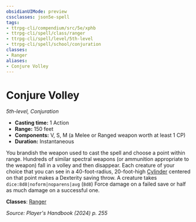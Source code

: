 ```yaml
---
obsidianUIMode: preview
cssclasses: json5e-spell
tags:
- ttrpg-cli/compendium/src/5e/xphb
- ttrpg-cli/spell/class/ranger
- ttrpg-cli/spell/level/5th-level
- ttrpg-cli/spell/school/conjuration
classes:
- Ranger
aliases:
- Conjure Volley
---
```

# Conjure Volley
*5th-level, Conjuration*  


- **Casting time:** 1 Action
- **Range:** 150 feet
- **Components:** V, S, M (a Melee or Ranged weapon worth at least 1 CP)
- **Duration:** Instantaneous

You brandish the weapon used to cast the spell and choose a point within range. Hundreds of similar spectral weapons (or ammunition appropriate to the weapon) fall in a volley and then disappear. Each creature of your choice that you can see in a 40-foot-radius, 20-foot-high [Cylinder](/3-Mechanics/CLI/variant-rules/cylinder-area-of-effect-xphb.md) centered on that point makes a Dexterity saving throw. A creature takes `dice:8d8|noform|noparens|avg` (`8d8`) Force damage on a failed save or half as much damage on a successful one.

**Classes**: [Ranger](/3-Mechanics/CLI/lists/list-spells-classes-ranger.md)

*Source: Player's Handbook (2024) p. 255*